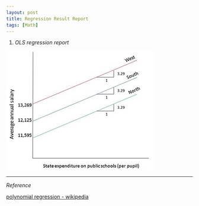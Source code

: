 ```yaml
---
layout: post
title: Regression Result Report
tags: [Math]
---
```


1. *OLS regression report*

![alt text](/assets/img/400px-Ancova_graph.jpg)


***
*Reference*

[polynomial regression - wikipedia](https://en.wikipedia.org/wiki/Dummy_variable_(statistics))
